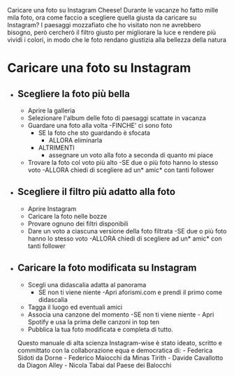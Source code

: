 Caricare una foto su Instagram
Cheese!
Durante le vacanze ho fatto mille mila foto, ora come faccio a scegliere quella giusta da caricare su Instagram? I paesaggi mozzafiato che ho visitato non ne avrebbero bisogno, però cercherò il filtro giusto per migliorare la luce e rendere più vividi i colori, in modo che le foto rendano giustizia alla bellezza della natura

# Caricare una foto su Instagram

- ## Scegliere la foto più bella 
    - Aprire la galleria
    - Selezionare l'album delle foto di paesaggi scattate in vacanza
    - Guardare una foto alla volta
        -FINCHE' ci sono foto
        - SE la foto che sto guardando è sfocata
            - ALLORA eliminarla
        - ALTRIMENTI
            - assegnare un voto alla foto a seconda di quanto mi piace
    - Trovare la foto col voto più alto
        -SE due o più foto hanno lo stesso voto 
            -ALLORA chiedi di scegliere ad un* amic* con tanti follower 
- ## Scegliere il filtro più adatto alla foto 
    - Aprire Instagram 
    - Caricare la foto nelle bozze
    - Provare ognuno dei filtri disponibili
    - Dare un voto a ciascuna versione della foto filtrata 
        -SE due o più foto hanno lo stesso voto 
            -ALLORA chiedi di scegliere ad un* amic* con tanti follower 
- ## Caricare la foto modificata su Instagram
    - Scegli una didascalia adatta al panorama
        - SE non ti viene niente 
            -Apri aforismi.com e prendi il primo come didascalia
    - Tagga il luogo ed eventuali amici
    - Associa una canzone del momento 
        -SE non ti viene niente 
            - Apri Spotify e usa la prima delle canzoni in top ten
    - Pubblica la tua foto modificata e completa di tutto. 

    Questo manuale di alta scienza Instagram-wise è stato ideato, scritto e committato con la collaborazione equa e democratica di: 
        - Federica Sidoti da Dorne
        - Federico Maiocchi da Minas Tirith
        - Davide Cavallotto da Diagon Alley 
        - Nicola Tabai dal Paese dei Balocchi 